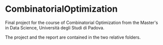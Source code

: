 # CombinatorialOptimization

Final project for the course of Combinatorial Optimization from the Master's in Data Science, Università degli Studi di Padova. 

The project and the report are contained in the two relative folders.
